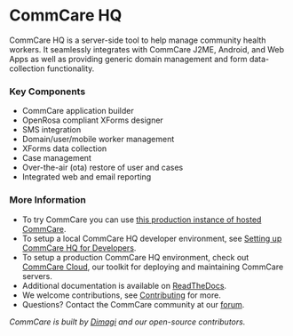 CommCare HQ
===========

CommCare HQ is a server-side tool to help manage community health workers.
It seamlessly integrates with CommCare J2ME, Android, and Web Apps as well as
providing generic domain management and form data-collection functionality.


### Key Components

+ CommCare application builder
+ OpenRosa compliant XForms designer
+ SMS integration
+ Domain/user/mobile worker management
+ XForms data collection
+ Case management
+ Over-the-air (ota) restore of user and cases
+ Integrated web and email reporting

### More Information

+ To try CommCare you can use [this production instance of hosted CommCare](https://www.commcarehq.org/).
+ To setup a local CommCare HQ developer environment, see [Setting up CommCare HQ for Developers](https://github.com/dimagi/commcare-hq/blob/master/DEV_SETUP.md).
+ To setup a production CommCare HQ environment, check out [CommCare Cloud](https://dimagi.github.io/commcare-cloud/), our toolkit for deploying and maintaining CommCare servers.
+ Additional documentation is available on [ReadTheDocs](https://commcare-hq.readthedocs.io/).
+ We welcome contributions, see [Contributing](CONTRIBUTING.rst) for more.
+ Questions?  Contact the CommCare community at our [forum](https://forum.dimagi.com/).


*CommCare is built by [Dimagi](https://dimagi.com/) and our open-source contributors.*
